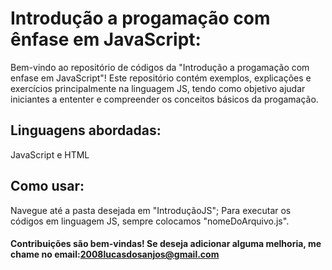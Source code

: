 # Introdução a progamação com ênfase em JavaScript:

Bem-vindo ao repositório de códigos da "Introdução a progamação com enfase em JavaScript"!
Este repositório contém exemplos, explicações e exercícios principalmente na linguagem JS, tendo como objetivo ajudar iniciantes a ententer
e compreender os conceitos básicos da progamação.

## Linguagens abordadas:
JavaScript e HTML

## Como usar:
Navegue até a pasta desejada em "IntroduçãoJS";
Para executar os códigos em linguagem JS, sempre colocamos "nomeDoArquivo.js".


#### Contribuições são bem-vindas! Se deseja adicionar alguma melhoria, me chame no email:2008lucasdosanjos@gmail.com
